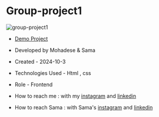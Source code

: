 # Group-project1

![group-project1](https://github.com/user-attachments/assets/87f9a31f-c84a-410d-b455-51ee6e449ca8)

- [Demo Project](https://mohadsezare-web.github.io/Group-project1/)

- Developed by Mohadese & Sama

- Created - 2024-10-3

- Technologies Used - Html , css

- Role - Frontend

- How to reach me : with my [instagram](https://www.instagram.com/mohadsezare_web) and [linkedin](https://www.linkedin.com/in/mohadsezare_web)

- How to reach Sama : with Sama's [instagram](https://www.instagram.com/samasaadati_web) and [linkedin](https://www.linkedin.com/in/sama-saadati)
